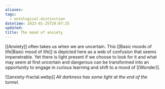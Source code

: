 ```yaml
---
aliases: 
tags:
  - ontological-distinction
datetime: 2023-01-25T20:07:25
updated: 
title: The mood of anxiety
---
```

[[Anxiety]] often takes us when we are uncertain. This [[Basic moods of life|Basic mood of life]] is depicted here as a web of confusion that seems impenetrable. Yet there is light present if we choose to look for it and what may seem at first uncertain and dangerous can be transformed into an opportunity to engage in curious learning and shift to a mood of [[Wonder]].

![[anxiety-fractal.webp]]
*All darkness has some light at the end of the tunnel.*